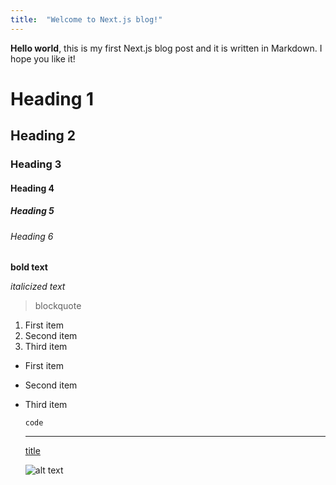 ```yaml
---
title:  "Welcome to Next.js blog!"
---
```

**Hello world**, this is my first Next.js blog post and it is written in Markdown.
I hope you like it!

# Heading 1
## Heading 2
### Heading 3
#### Heading 4
##### Heading 5
###### Heading 6

**bold text**

*italicized text*

> blockquote

1. First item
2. Second item
3. Third item

- First item
- Second item
- Third item

	`code`

  ---

  [title](https://www.example.com)

  ![alt text](image.jpg)